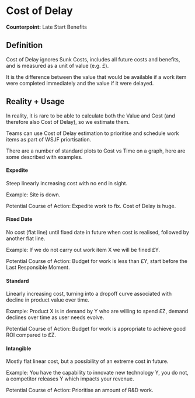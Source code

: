 # Cost of Delay

**Counterpoint:** Late Start Benefits

## Definition

Cost of Delay ignores Sunk Costs, includes all future costs and benefits, and is measured as a unit of value (e.g. £).

It is the difference between the value that would be available if a work item were completed immediately and the value if it were delayed.

## Reality + Usage

In reality, it is rare to be able to calculate both the Value and Cost (and therefore also Cost of Delay), so we estimate them.

Teams can use Cost of Delay estimation to prioritise and schedule work items as part of WSJF priortisation. 

There are a number of standard plots to Cost vs Time on a graph, here are some described with examples.

#### Expedite

Steep linearly increasing cost with no end in sight.

Example: Site is down.

Potential Course of Action: Expedite work to fix. Cost of Delay is huge.

#### Fixed Date

No cost (flat line) until fixed date in future when cost is realised, followed by another flat line.

Example: If we do not carry out work item X we will be fined £Y.

Potential Course of Action: Budget for work is less than £Y, start before the Last Responsible Moment.

#### Standard

Linearly increasing cost, turning into a dropoff curve associated with decline in product value over time.

Example: Product X is in demand by Y who are willing to spend £Z, demand declines over time as user needs evolve.

Potential Course of Action: Budget for work is appropriate to achieve good ROI compared to £Z.

#### Intangible

Mostly flat linear cost, but a possibility of an extreme cost in future.

Example: You have the capability to innovate new technology Y, you do not, a competitor releases Y which impacts your revenue.

Potential Course of Action: Prioritise an amount of R&D work.

